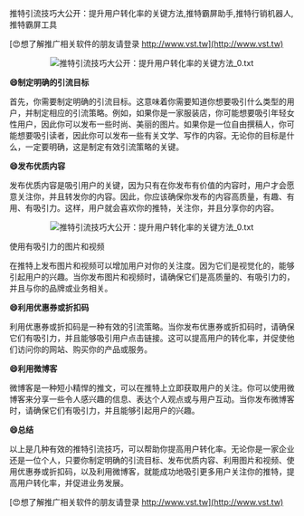 推特引流技巧大公开：提升用户转化率的关键方法,推特霸屏助手,推特行销机器人,推特霸屏工具

[😍想了解推广相关软件的朋友请登录 http://www.vst.tw](http://www.vst.tw)

 <center><img src="https://vst.tw/MP4/tuiguang/png/6.png" alt="推特引流技巧大公开：提升用户转化率的关键方法_0.txt"></center>

**😄制定明确的引流目标**

首先，你需要制定明确的引流目标。这意味着你需要知道你想要吸引什么类型的用户，并制定相应的引流策略。例如，如果你是一家服装店，你可能想要吸引年轻女性用户，因此你可以发布一些时尚、美丽的图片。如果你是一位自由撰稿人，你可能想要吸引读者，因此你可以发布一些有关文学、写作的内容。无论你的目标是什么，一定要明确，这是制定有效引流策略的关键。

**😄发布优质内容**

发布优质内容是吸引用户的关键，因为只有在你发布有价值的内容时，用户才会愿意关注你，并且转发你的内容。因此，你应该确保你发布的内容高质量，有趣、有用、有吸引力。这样，用户就会喜欢你的推特，关注你，并且分享你的内容。

 <center><img src="https://vst.tw/MP4/tuiguang/png/3.png" alt="推特引流技巧大公开：提升用户转化率的关键方法_0.txt"></center>

使用有吸引力的图片和视频

在推特上发布图片和视频可以增加用户对你的关注度。因为它们是视觉化的，能够引起用户的兴趣。当你发布图片和视频时，请确保它们是高质量的、有吸引力的，并且与你的品牌或业务相关。

**😄利用优惠券或折扣码**

利用优惠券或折扣码是一种有效的引流策略。当你发布优惠券或折扣码时，请确保它们有吸引力，并且能够吸引用户点击链接。这可以提高用户的转化率，并促使他们访问你的网站、购买你的产品或服务。

**😄利用微博客**

微博客是一种短小精悍的推文，可以在推特上立即获取用户的关注。你可以使用微博客来分享一些令人感兴趣的信息、表达个人观点或与用户互动。当你发布微博客时，请确保它们有吸引力，并且能够引起用户的兴趣。

**😄总结**

以上是几种有效的推特引流技巧，可以帮助你提高用户转化率。无论你是一家企业还是一位个人，只要你制定明确的引流目标、发布优质内容、利用图片和视频、使用优惠券或折扣码，以及利用微博客，就能成功地吸引更多用户关注你的推特，提高用户转化率，并促进业务发展。

[😍想了解推广相关软件的朋友请登录 http://www.vst.tw](http://www.vst.tw)



